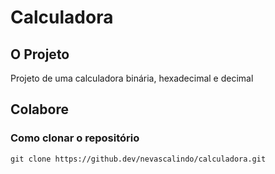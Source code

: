 # Calculadora

## O Projeto
Projeto de uma calculadora binária, hexadecimal e decimal

## Colabore

### Como clonar o repositório

```
git clone https://github.dev/nevascalindo/calculadora.git
```